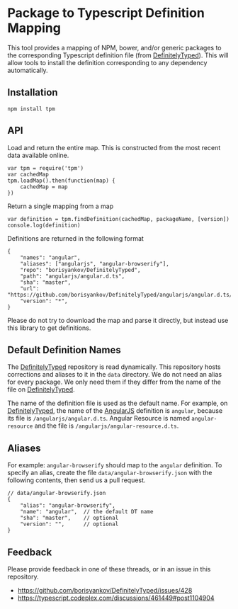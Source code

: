 Package to Typescript Definition Mapping
========================================

This tool provides a mapping of NPM, bower, and/or generic packages to the corresponding Typescript definition file (from [DefinitelyTyped][dt]). This will allow tools to install the definition corresponding to any dependency automatically. 

Installation
------------

    npm install tpm

API
---

Load and return the entire map. This is constructed from the most recent data available online. 

    var tpm = require('tpm')
    var cachedMap
    tpm.loadMap().then(function(map) {
        cachedMap = map
    })  

Return a single mapping from a map

    var definition = tpm.findDefinition(cachedMap, packageName, [version])
    console.log(definition)

Definitions are returned in the following format

    {
        "names": "angular",
        "aliases": ["angularjs", "angular-browserify"],
        "repo": "borisyankov/DefinitelyTyped",
        "path": "angularjs/angular.d.ts",
        "sha": "master",
        "url": "https://github.com/borisyankov/DefinitelyTyped/angularjs/angular.d.ts/raw/master",
        "version": "*",
    }

Please do not try to download the map and parse it directly, but instead use this library to get definitions. 

Default Definition Names
------------------------

The [DefinitelyTyped][dt] repository is read dynamically. This repository hosts corrections and aliases to it in the `data` directory. We do not need an alias for every package. We only need them if they differ from the name of the file on [DefinitelyTyped][dt]. 

The name of the definition file is used as the default name. For example, on [DefinitelyTyped][dt], the name of the [AngularJS][angular] definition is `angular`, because its file is `/angularjs/angular.d.ts`. Angular Resource is named `angular-resource` and the file is `/angularjs/angular-resource.d.ts`. 

Aliases
-------

For example: `angular-browserify` should map to the `angular` definition. To specify an alias, create the file `data/angular-browserify.json` with the following contents, then send us a pull request.

    // data/angular-browserify.json
    {
        "alias": "angular-browserify",
        "name": "angular",  // the default DT name
        "sha": "master",    // optional
        "version": "",      // optional
    }


Feedback
--------

Please provide feedback in one of these threads, or in an issue in this repository. 

- https://github.com/borisyankov/DefinitelyTyped/issues/428
- https://typescript.codeplex.com/discussions/461449#post1104904


[typescript]: http://typescriptlang.org/
[dt]: https://github.com/borisyankov/DefinitelyTyped
[bower]: http://bower.io/
[npm]: https://npmjs.org/
[angular]: http://angularjs.org/
